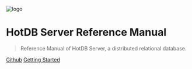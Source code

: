 ![logo](/assets/logo_wide.png)

# HotDB Server Reference Manual

> Reference Manual of HotDB Server, a distributed relational database.

[Github](https://github.com/DragonKnightOfBreeze/HotDB-Document)
[Getting Started](README.md)
